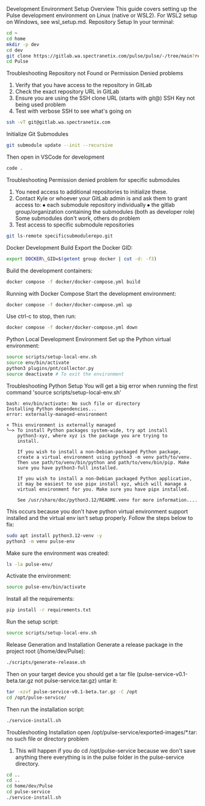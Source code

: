Development Environment Setup
Overview
This guide covers setting up the Pulse development environment on Linux (native or WSL2). For WSL2 setup on Windows, see wsl_setup.md.
Repository Setup
In your terminal:
```bash
cd ~
cd home
mkdir -p dev
cd dev
git clone https://gitlab.wa.spectranetix.com/pulse/pulse/-/tree/main?ref\_type=heads Pulse
cd Pulse
```
Troubleshooting
Repository not Found or Permission Denied problems
1.	Verify that you have access to the repository in GitLab
2.	Check the exact repository URL in GitLab
3.	Ensure you are using the SSH clone URL (starts with git@)
SSH Key not being used problem
1.	Test with verbose SSH to see what's going on
```bash
ssh -vT git@gitlab.wa.spectranetix.com
```
Initialize Git Submodules
```bash
git submodule update --init --recursive
```
Then open in VSCode for development
```bash
code .
```
Troubleshooting
Permission denied problem for specific submodules
1.	You need access to additional repositories to initialize these.
2.	Contact Kyle or whoever your GitLab admin is and ask them to grant access to:
⦁	each submodule repository individually
⦁	the gitlab group/organization containing the submodules (both as developer role)
Some submodules don't work, others do problem
1.	Test access to specific submodule repositories
```bash
git ls-remote specificsubmodulerepo.git
```
Docker Development Build
Export the Docker GID:
```bash
export DOCKER\_GID=$(getent group docker | cut -d: -f3)
```
Build the development containers:
```bash
docker compose -f docker/docker-compose.yml build
```
Running with Docker Compose
Start the development environment:
```bash
docker compose -f docker/docker-compose.yml up
```
Use ctrl-c to stop, then run:
```bash
docker compose -f docker/docker-compose.yml down
```
Python Local Development Environment
Set up the Python virtual environment:
```bash
source scripts/setup-local-env.sh
source env/bin/activate
python3 plugins/pnt/collector.py
source deactivate # To exit the environment
```
Troubleshooting Python Setup
You will get a big error when running the first command 'source scripts/setup-local-env.sh'
```
bash: env/bin/activate: No such file or directory
Installing Python dependencies...
error: externally-managed-environment

× This environment is externally managed
╰─> To install Python packages system-wide, try apt install
    python3-xyz, where xyz is the package you are trying to
    install.
 
    If you wish to install a non-Debian-packaged Python package,
    create a virtual environment using python3 -m venv path/to/venv.
    Then use path/to/venv/bin/python and path/to/venv/bin/pip. Make
    sure you have python3-full installed.
 
    If you wish to install a non-Debian packaged Python application,
    it may be easiest to use pipx install xyz, which will manage a
    virtual environment for you. Make sure you have pipx installed.
 
    See /usr/share/doc/python3.12/README.venv for more information....
```
This occurs because you don't have python virtual environment support installed and the virtual env isn't setup properly. Follow the steps below to fix:
```bash
sudo apt install python3.12-venv -y
python3 -m venv pulse-env
```
Make sure the environment was created:
```bash
ls -la pulse-env/
```
Activate the environment:
```bash
source pulse-env/bin/activate
```
Install all the requirements:
```bash
pip install -r requirements.txt
```
Run the setup script:
```bash
source scripts/setup-local-env.sh
```
Release Generation and Installation
Generate a release package in the project root (/home/dev/Pulse):
```bash
./scripts/generate-release.sh
```
Then on your target device you should get a tar file (pulse-service-v0.1-beta.tar.gz not pulse-service.tar.gz) untar it:
```bash
tar -xzvf pulse-service-v0.1-beta.tar.gz -C /opt
cd /opt/pulse-service/
```
Then run the installation script:
```bash
./service-install.sh
```
Troubleshooting Installation
open /opt/pulse-service/exported-images/*.tar: no such file or directory problem
1.	This will happen if you do cd /opt/pulse-service because we don't save anything there everything is in the pulse folder in the pulse-service directory.
```bash
cd ..
cd ..
cd home/dev/Pulse
cd pulse-service
./service-install.sh
```
